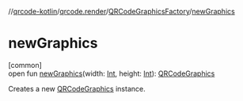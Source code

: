 //[qrcode-kotlin](../../../index.md)/[qrcode.render](../index.md)/[QRCodeGraphicsFactory](index.md)/[newGraphics](new-graphics.md)

# newGraphics

[common]\
open fun [newGraphics](new-graphics.md)(width: [Int](https://kotlinlang.org/api/latest/jvm/stdlib/kotlin-stdlib/kotlin/-int/index.html), height: [Int](https://kotlinlang.org/api/latest/jvm/stdlib/kotlin-stdlib/kotlin/-int/index.html)): [QRCodeGraphics](../-q-r-code-graphics/index.md)

Creates a new [QRCodeGraphics](../-q-r-code-graphics/index.md) instance.
